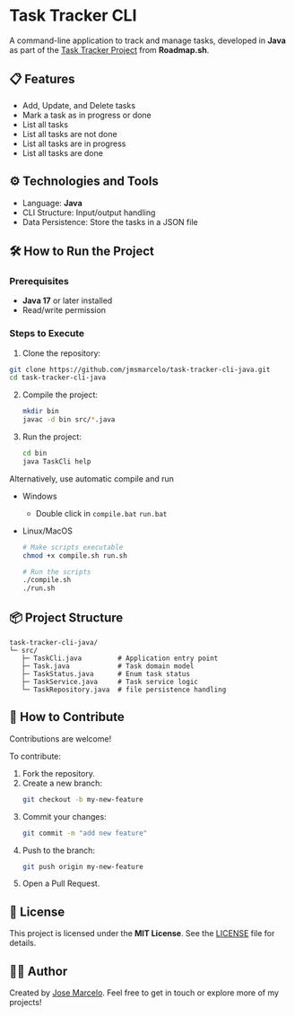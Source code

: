 # Task Tracker CLI

A command-line application to track and manage tasks, developed in **Java** as part of the [Task Tracker Project](https://roadmap.sh/projects/task-tracker) from **Roadmap.sh**.

## 📋 Features
- Add, Update, and Delete tasks
- Mark a task as in progress or done
- List all tasks
- List all tasks are not done
- List all tasks are in progress
- List all tasks are done

## ⚙️ Technologies and Tools

- Language: **Java**
- CLI Structure: Input/output handling
- Data Persistence: Store the tasks in a JSON file

## 🛠️ How to Run the Project

### Prerequisites

- **Java 17** or later installed
- Read/write permission

### Steps to Execute

1. Clone the repository:
  ```bash
  git clone https://github.com/jmsmarcelo/task-tracker-cli-java.git
  cd task-tracker-cli-java
  ```
2. Compile the project:
   ```bash
   mkdir bin
   javac -d bin src/*.java
   ```
3. Run the project:
   ```bash
   cd bin
   java TaskCli help
   ```
Alternatively, use automatic compile and run
   - Windows
     - Double click in `compile.bat` `run.bat`
     
   - Linux/MacOS
     ```bash
     # Make scripts executable
     chmod +x compile.sh run.sh

     # Run the scripts
     ./compile.sh
     ./run.sh
     ```

## 📦 Project Structure
```plaintext
task-tracker-cli-java/
└─ src/
   ├─ TaskCli.java         # Application entry point
   ├─ Task.java            # Task domain model
   ├─ TaskStatus.java      # Enum task status
   ├─ TaskService.java     # Task service logic
   └─ TaskRepository.java  # file persistence handling
```

## 📖 How to Contribute

Contributions are welcome!

To contribute:
1. Fork the repository.
2. Create a new branch:
   ```bash
   git checkout -b my-new-feature
   ```
3. Commit your changes:
   ```bash
   git commit -m "add new feature"
   ```
4. Push to the branch:
   ```bash
   git push origin my-new-feature
   ```
5. Open a Pull Request.

## 📜 License
This project is licensed under the **MIT License**. See the [LICENSE](https://github.com/jmsmarcelo/task-tracker-cli-java?tab=MIT-1-ov-file) file for details.

## 🙋‍♂️ Author
Created by [Jose Marcelo](https://jmsmarcelo.github.io/). Feel free to get in touch or explore more of my projects!
